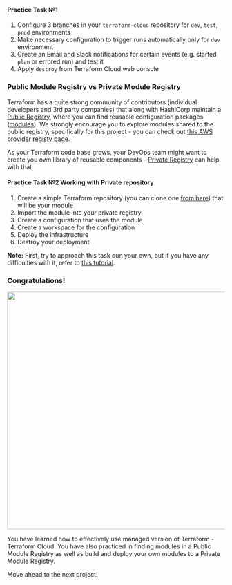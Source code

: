 #### Practice Task №1

1. Configure 3 branches in your `terraform-cloud` repository for `dev`, `test`, `prod` environments
2. Make necessary configuration to trigger runs automatically only for `dev` environment
2. Create an Email and Slack notifications for certain events (e.g. started `plan` or errored run) and test it
3. Apply `destroy` from Terraform Cloud web console

### Public Module Registry vs Private Module Registry

Terraform has a quite strong community of contributors (individual developers and 3rd party companies) that along with HashiCorp maintain a [Public Registry](https://www.terraform.io/docs/registry/index.html), where you can find reusable configuration packages ([modules](https://www.terraform.io/docs/registry/modules/use.html)). We strongly encourage you to explore modules shared to the public registry, specifically for this project - you can check out [this AWS provider registy page](https://registry.terraform.io/modules/terraform-aws-modules/vpc/aws/latest). 

As your Terraform code base grows, your DevOps team might want to create you own library of reusable components - [Private Registry](https://www.terraform.io/docs/registry/private.html) can help with that.

#### Practice Task №2 Working with Private repository

1. Create a simple Terraform repository (you can clone one [from here](https://github.com/hashicorp/learn-private-module-aws-s3-webapp)) that will be your module
2. Import the module into your private registry
3. Create a configuration that uses the module
4. Create a workspace for the configuration
5. Deploy the infrastructure
6. Destroy your deployment

**Note:** First, try to approach this task oun your own, but if you have any difficulties with it, refer to [this tutorial](https://learn.hashicorp.com/tutorials/terraform/module-private-registry).



### Congratulations!

<img src="https://darey-io-pbl-projects-images.s3.eu-west-2.amazonaws.com/project19/terraform_cup.png" width="936px" height="550px">


You have learned how to effectively use managed version of Terraform - Terraform Cloud. You have also practiced in finding modules in a Public Module Registry as well as build and deploy your own modules to a Private Module Registry.

Move ahead to the next project!
